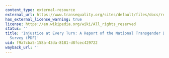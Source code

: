 ```yaml
---
content_type: external-resource
external_url: https://www.transequality.org/sites/default/files/docs/resources/NTDS_Report.pdf
has_external_license_warning: true
license: https://en.wikipedia.org/wiki/All_rights_reserved
status: ''
title: 'Injustice at Every Turn: A Report of the National Transgender Discrimination
  Survey (PDF)'
uid: f9a7cba5-158a-43da-8181-d8fcec429722
wayback_url: ''
---
```

